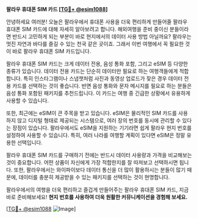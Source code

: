 **팔라우 휴대폰 SIM 카드 [[TG💪+ @esim1088](https://t.me/s/esim1088)]**

안녕하세요 여러분! 오늘은 팔라우에서 휴대폰 사용을 더욱 편리하게 만들어줄 팔라우 휴대폰 SIM 카드에 대해 자세히 알아보려고 합니다. 해외여행을 준비 중이신 분들이라면 반드시 고민하게 되는 부분이 바로 현지에서의 데이터 사용 방법 아닐까요? 팔라우는 멋진 자연과 바다를 즐길 수 있는 천국 같은 곳이죠. 그래서 이번 여행에서 꼭 필요한 것이 바로 팔라우 휴대폰 SIM 카드입니다.

팔라우 휴대폰 SIM 카드는 크게 데이터 전용, 음성 통화 포함, 그리고 eSIM 등 다양한 종류가 있습니다. 데이터 전용 카드는 단순히 데이터만 필요로 하는 여행객들에게 적합합니다. 특히 인스타그램이나 스냅챗처럼 사진과 동영상 업로드가 잦은 경우 데이터 전용 카드를 선택하는 것이 좋습니다. 반면 음성 통화와 문자 메시지를 필요로 하는 분들은 음성 통화 포함된 패키지를 추천드립니다. 이 카드는 여행 중 긴급한 상황에서 유용하게 사용할 수 있습니다.

또한, 최근에는 eSIM이 큰 주목을 받고 있습니다. eSIM은 물리적인 SIM 카드를 사용하지 않고 디지털 형태로 제공되는 시스템으로, 여러 장의 번호를 동시에 관리할 수 있다는 장점이 있습니다. 팔라우에서도 eSIM을 지원하는 기기라면 쉽게 팔라우 현지 번호를 설정하여 사용할 수 있습니다. 특히, 여러 나라를 여행할 계획이 있다면 eSIM은 정말 유용한 선택입니다.

팔라우 휴대폰 SIM 카드를 구매하기 전에는 반드시 데이터 사용량과 가격을 비교해보는 것이 중요합니다. 어떤 상품이 자신에게 가장 적합한지를 잘 따져보고 선택하시면 됩니다. 또한, 팔라우에서는 와이파이보다 데이터 통신을 더 많이 활용하시는 분들이 많기 때문에, 데이터를 충분히 제공받을 수 있는 패키지를 선택하는 것이 현명합니다.

팔라우에서의 여행을 더욱 편리하고 즐겁게 만들어주는 팔라우 휴대폰 SIM 카드, 지금 바로 준비해보세요! **현지 번호를 사용하여 더욱 원활한 커뮤니케이션을 경험해 보세요.** 

[[TG💪+ @esim1088](https://t.me/s/esim1088) ![Image](https://i.postimg.cc/Y0z9fWf4/image.png)]